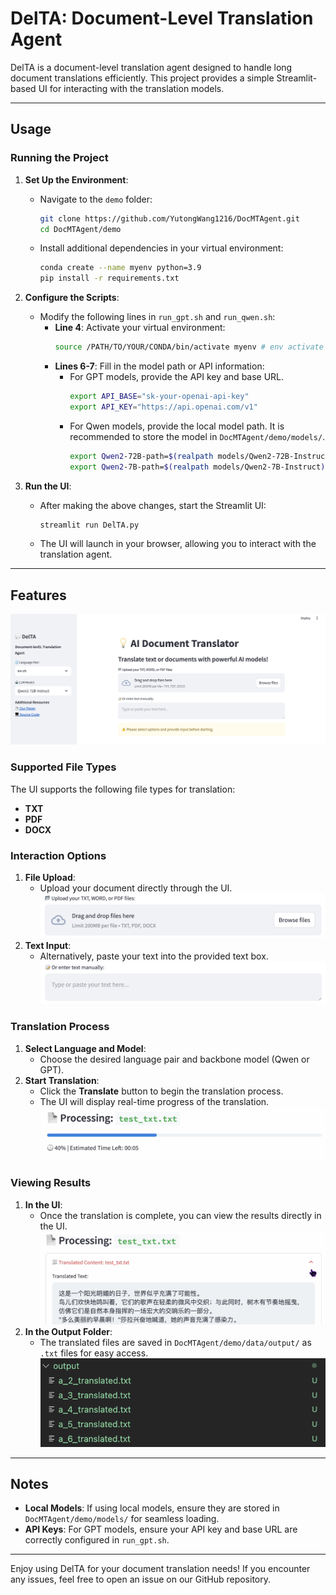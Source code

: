 # DelTA: Document-Level Translation Agent

DelTA is a document-level translation agent designed to handle long document translations efficiently. This project provides a simple Streamlit-based UI for interacting with the translation models.

---

## Usage

### Running the Project

1. **Set Up the Environment**:
   - Navigate to the `demo` folder:
     ```bash
     git clone https://github.com/YutongWang1216/DocMTAgent.git
     cd DocMTAgent/demo
     ```
   - Install additional dependencies in your virtual environment:
     ```bash
     conda create --name myenv python=3.9
     pip install -r requirements.txt
     ```

2. **Configure the Scripts**:
   - Modify the following lines in `run_gpt.sh` and `run_qwen.sh`:
     - **Line 4**: Activate your virtual environment:
       ```bash
       source /PATH/TO/YOUR/CONDA/bin/activate myenv # env activate
       ```
     - **Lines 6-7**: Fill in the model path or API information:
       - For GPT models, provide the API key and base URL.
            ```bash
            export API_BASE="sk-your-openai-api-key"
            export API_KEY="https://api.openai.com/v1"
            ```
       - For Qwen models, provide the local model path. It is recommended to store the model in `DocMTAgent/demo/models/`.
            ```bash
            export Qwen2-72B-path=$(realpath models/Qwen2-72B-Instruct)
            export Qwen2-7B-path=$(realpath models/Qwen2-7B-Instruct)
            ```

3. **Run the UI**:
   - After making the above changes, start the Streamlit UI:
     ```bash
     streamlit run DelTA.py
     ```
   - The UI will launch in your browser, allowing you to interact with the translation agent.

---

## Features
![UI](images/image0.png)
### Supported File Types
The UI supports the following file types for translation:
- **TXT**
- **PDF**
- **DOCX**
### Interaction Options
1. **File Upload**:
   - Upload your document directly through the UI.
![Interaction supported1](images/image1.png)
2. **Text Input**:
   - Alternatively, paste your text into the provided text box.
![Interaction supported2](images/image6.png)
### Translation Process
1. **Select Language and Model**:
   - Choose the desired language pair and backbone model (Qwen or GPT).
2. **Start Translation**:
   - Click the **Translate** button to begin the translation process.
   - The UI will display real-time progress of the translation.
   ![progress](images/image2.png)

### Viewing Results
1. **In the UI**:
   - Once the translation is complete, you can view the results directly in the UI.
    ![res1](images/image5.png)
2. **In the Output Folder**:
   - The translated files are saved in `DocMTAgent/demo/data/output/` as `.txt` files for easy access.
    ![res2](images/image4.png)
---

## Notes
- **Local Models**: If using local models, ensure they are stored in `DocMTAgent/demo/models/` for seamless loading.
- **API Keys**: For GPT models, ensure your API key and base URL are correctly configured in `run_gpt.sh`.

---

Enjoy using DelTA for your document translation needs! If you encounter any issues, feel free to open an issue on our GitHub repository.
